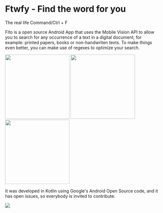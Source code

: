 # Ftwfy - Find the word for you
The real life Command/Ctrl + F 

Fito is a open source Android App that uses the Mobile Vision API to allow you to search for any occurrence of a text in a digital document, for example: printed papers, books or non-handwriten texts. To make things even better, you can make use of regexes to optimize your search.

<a><img src="https://media.giphy.com/media/xT1R9NDK5zojteSLJe/giphy.gif" width="210"></a>
<a><img src="https://media.giphy.com/media/26FeZctaXhyBlNfUc/giphy.gif" width="210"></a>
<a><img src="https://media.giphy.com/media/3o6nURs4EIlNtqCWze/giphy.gif" width="210"></a>

It was developed in Kotlin using Google's Android Open Source code, and it has open issues, so everybody is invited to contribute.

[<img src="https://camo.githubusercontent.com/21cd52aa8b8d6562008144a9d1d7b35596447196/687474703a2f2f692e696d6775722e636f6d2f37737130366c722e706e67">](https://play.google.com/store/apps/details?id=com.wilderpereira.ftwfy&pcampaignid=MKT-Other-global-all-co-prtnr-py-PartBadge-Mar2515-1)
